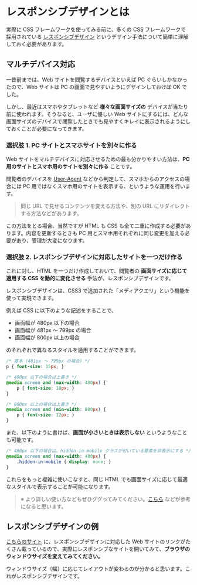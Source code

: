 # レスポンシブデザインとは

実際に CSS フレームワークを使ってみる前に、多くの CSS フレームワークで採用されている [レスポンシブデザイン](http://e-words.jp/w/%E3%83%AC%E3%82%B9%E3%83%9D%E3%83%B3%E3%82%B7%E3%83%96%E3%83%87%E3%82%B6%E3%82%A4%E3%83%B3.html) というデザイン手法について簡単に理解しておく必要があります。

## マルチデバイス対応

一昔前までは、Web サイトを閲覧するデバイスといえば PC ぐらいしかなかったので、Web サイトは PC の画面で見やすいようにデザインしておけば OK でした。

しかし、最近はスマホやタブレットなど **様々な画面サイズの** デバイスが当たり前に使われます。そうなると、ユーザに優しい Web サイトにするには、どんな画面サイズのデバイスで閲覧したときでも見やすくキレイに表示されるようにしておくことが必要になってきます。

### 選択肢 1. PC サイトとスマホサイトを別々に作る

Web サイトをマルチデバイスに対応させるための最も分かりやすい方法は、**PC 用のサイトとスマホ用のサイトを別々に作る** ことです。

閲覧者のデバイスを [User-Agent](http://ja.wikipedia.org/wiki/%E3%83%A6%E3%83%BC%E3%82%B6%E3%83%BC%E3%82%A8%E3%83%BC%E3%82%B8%E3%82%A7%E3%83%B3%E3%83%88#HTTP.E3.83.AA.E3.82.AF.E3.82.A8.E3.82.B9.E3.83.88.E3.81.A7.E3.81.AEUser-Agent.E3.83.98.E3.83.83.E3.83.80) などから判定して、スマホからのアクセスの場合には PC 用ではなくスマホ用のサイトを表示する、というような運用を行います。

> 同じ URL で見せるコンテンツを変える方法や、別の URL にリダイレクトする方法などがあります。

この方法をとる場合、当然ですが HTML も CSS も全て二重に作成する必要があります。内容を更新するときも PC 用とスマホ用それぞれに同じ変更を加える必要があり、管理が大変になります。

### 選択肢 2. レスポンシブデザインに対応したサイトを一つだけ作る

これに対し、HTML を一つだけ作成しておいて、閲覧者の **画面サイズに応じて適用する CSS を動的に変化させる** 手法が、レスポンシブデザインです。

レスポンシブデザインは、CSS3 で追加された「メディアクエリ」という機能を使って実現できます。

例えば CSS に以下のような記述をすることで、

* 画面幅が 480px 以下の場合
* 画面幅が 481px 〜 799px の場合
* 画面幅が 800px 以上の場合

のそれぞれで異なるスタイルを適用することができます。

```css
/* 基本 (481px 〜 799px の場合) */
p { font-size: 15px; }

/* 480px 以下の場合は上書き */
@media screen and (max-width: 480px) {
    p { font-size: 18px; }
}

/* 800px 以上の場合は上書き */
@media screen and (min-width: 800px) {
    p { font-size: 12px; }
}
```

また、以下のように書けば、**画面が小さいときは表示しない** というようなことも可能です。

```css
/* 480px 以下の場合は、hidden-in-mobile クラスが付いている要素を非表示にする */
@media screen and (max-width: 480px) {
    .hidden-in-mobile { display: none; }
}
```

これらをもっと複雑に使いこなすと、同じ HTML でも画面サイズに応じて最適なスタイルで表示することが可能になります。

> ※ より詳しい使い方などもぜひググってみてください。[こちら](http://allabout.co.jp/gm/gc/396404/) などが参考になると思います。

## レスポンシブデザインの例

[こちらのサイト](http://responsive-jp.com/) に、レスポンシブデザインに対応した Web サイトのリンクがたくさん載っているので、実際にレスポンシブなサイトを開いてみて、**ブラウザのウィンドウサイズを変えてみてください。**

ウィンドウサイズ（幅）に応じてレイアウトが変わるのが分かると思います。これがレスポンシブデザインです。
